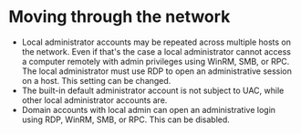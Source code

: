 # Moving through the network

* Local administrator accounts may be repeated across multiple hosts on the network. Even if that's the case a 
local administrator cannot access a computer remotely with admin privileges using WinRM, SMB, or RPC. The local 
administrator must use RDP to open an administrative session on a host. This setting can be changed.
* The built-in default administrator account is not subject to UAC, while other local administrator accounts are.
* Domain accounts with local admin can open an administrative login using RDP, WinRM, SMB, or RPC. This can be disabled.